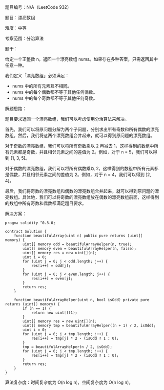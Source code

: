 题目编号：N/A（LeetCode 932）

题目：漂亮数组

难度：中等

考察范围：分治算法

题干：

给定一个正整数 n，返回一个漂亮数组 nums。如果存在多种答案，只需返回其中任意一种。

我们定义「漂亮数组」必须满足：

- nums 中的所有元素互不相同。
- nums 中的每个偶数都不等于其他任何偶数。
- nums 中的每个奇数都不等于其他任何奇数。

解题思路：

题目要求返回一个漂亮数组，我们可以考虑使用分治算法来解决。

首先，我们可以将原问题分解为两个子问题，分别求出所有奇数和所有偶数的漂亮数组。然后，我们将这两个漂亮数组合并起来，就可以得到原问题的漂亮数组。

对于奇数的漂亮数组，我们可以将所有奇数乘以 2 再减去 1，这样得到的数组中所有元素都是奇数，并且相邻元素之间的差值为 2。例如，对于 n = 5，我们可以得到 [1, 3, 5]。

对于偶数的漂亮数组，我们可以将所有偶数乘以 2，这样得到的数组中所有元素都是偶数，并且相邻元素之间的差值为 2。例如，对于 n = 4，我们可以得到 [2, 4]。

最后，我们将奇数的漂亮数组和偶数的漂亮数组合并起来，就可以得到原问题的漂亮数组。具体地，我们可以将奇数的漂亮数组放在偶数的漂亮数组前面，这样得到的数组中所有奇数和偶数都满足题目要求。

解决方案：

```solidity
pragma solidity ^0.8.0;

contract Solution {
    function beautifulArray(uint n) public pure returns (uint[] memory) {
        uint[] memory odd = beautifulArrayHelper(n, true);
        uint[] memory even = beautifulArrayHelper(n, false);
        uint[] memory res = new uint[](n);
        uint i = 0;
        for (uint j = 0; j < odd.length; j++) {
            res[i++] = odd[j];
        }
        for (uint j = 0; j < even.length; j++) {
            res[i++] = even[j];
        }
        return res;
    }

    function beautifulArrayHelper(uint n, bool isOdd) private pure returns (uint[] memory) {
        if (n == 1) {
            return new uint[](1);
        }
        uint[] memory res = new uint[](n);
        uint[] memory tmp = beautifulArrayHelper((n + 1) / 2, isOdd);
        uint i = 0;
        for (uint j = 0; j < tmp.length; j++) {
            res[i++] = tmp[j] * 2 - (isOdd ? 1 : 0);
        }
        tmp = beautifulArrayHelper(n / 2, isOdd);
        for (uint j = 0; j < tmp.length; j++) {
            res[i++] = tmp[j] * 2 - (isOdd ? 1 : 0);
        }
        return res;
    }
}
```

算法复杂度：时间复杂度为 O(n log n)，空间复杂度为 O(n log n)。